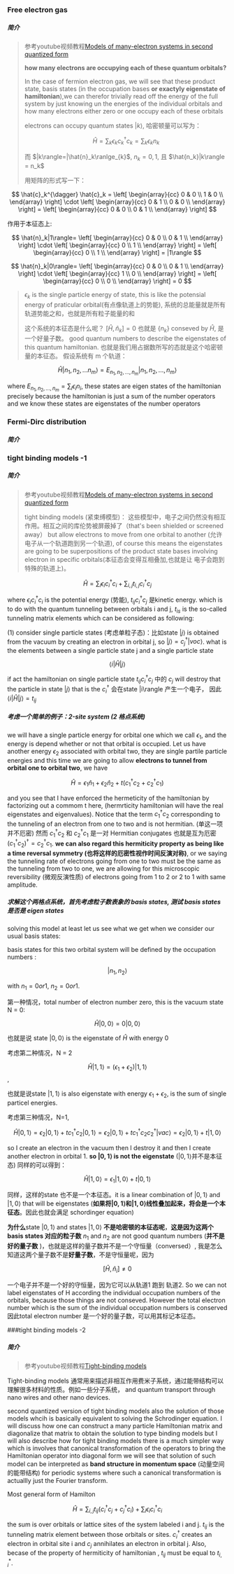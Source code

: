 ### Free electron gas
##### 简介
> 参考youtube视频教程[Models of many-electron systems in second quantized form](https://www.youtube.com/watch?v=oxsFWuA8zns)
>
>**how many electrons are occupying each of these quantum orbitals?**
>
>In the case of fermion electron gas, we will see that these product state, basis states (in the occupation bases
>**or exactyly eigenstate of hamiltonian**),we can therefor trivially read off the energy of the full system 
> by just knowing un the energies of the individual orbitals and how many electrons either zero or one occupy 
> each of these orbitals
>
> electrons can occupy quantum states $|k\rangle$, 哈密顿量可以写为：
> 
> $$\hat{H}=\sum_{k}\epsilon_k c_k^{\dagger} c_k = \sum_k \epsilon_k n_k$$
>
> 而 $|k\rangle=|\hat{n}_k\ranlge_{k}$, $n_k = 0, 1$, 且 $\hat{n_k}|k\rangle = n_k$
> 
> 用矩阵的形式写一下：
>
>
$$
\hat{c}_k^{\dagger} \hat{c}_k = \left[ 
\begin{array}{cc}
0 & 0 \\
1 & 0 \\
\end{array}
\right] \cdot \left[
\begin{array}{cc}
0 & 1 \\
0 & 0 \\
\end{array} 
\right] = \left[
\begin{array}{cc}
0 & 0 \\
0 & 1 \\
\end{array}
\right]
$$

作用于本征态上:

$$
\hat{n}_k|1\rangle=
\left[ 
\begin{array}{cc}
0 & 0 \\
0 & 1 \\
\end{array}
\right] \cdot \left[
\begin{array}{cc}
0 \\
1 \\
\end{array} 
\right] = \left[
\begin{array}{cc}
0 \\
1 \\
\end{array}
\right] = |1\rangle
$$

$$
\hat{n}_k|0\rangle=
\left[ 
\begin{array}{cc}
0 & 0 \\
0 & 1 \\
\end{array}
\right] \cdot \left[
\begin{array}{cc}
1 \\
0 \\
\end{array} 
\right] = \left[
\begin{array}{cc}
0 \\
0 \\
\end{array}
\right] = 0
$$

>$\epsilon_k$ is the single particle energy of state, this is like the potensial energy of praticular orbital(有点像轨道上的势能),
> 系统的总能量就是所有轨道势能之和，也就是所有粒子能量的和 
>
> 这个系统的本征态是什么呢？
> $[\hat{H},\hat{n}_k] = 0$ 也就是 {$n_k$} conseved by $\hat{H}$, 是一个好量子数。
> good quantum numbers to describe the eigenstates of this quantum hamiltonian.
> 也就是我们用占据数所写的态就是这个哈密顿量的本征态。
> 假设系统有 m 个轨道：

$$\hat{H}|n_1,n_2,...n_m\rangle = E_{n_1,n_2,...,n_m}|n_1,n_2,...,n_m\rangle$$ 

where $E_{n_1,n_2,...,n_m} = \sum_i \epsilon_i n_i$, these states are eigen states of the hamiltonian precisely
because the hamiltonian is just a sum of the number operators and we know these states are eigenstates of the number 
operators 
### Fermi-Dirc distribution
##### 简介
>
>
>

### tight binding models -1
##### 简介
> 参考youtube视频教程[Models of many-electron systems in second quantized form](https://www.youtube.com/watch?v=oxsFWuA8zns)
> 
> tight binding models (紧束缚模型)： 这些模型中，电子之间仍然没有相互作用。相互之间的库伦势被屏蔽掉了（that's been shielded or screened away）
> but allow electrons to move from one orbital to another (允许电子从一个轨道跑到另一个轨道), of course this means the eigenstates 
> are going to be superpositions of the product state bases involving electron in specific orbitals(本征态会变得互相叠加,也就是让
> 电子会跑到特殊的轨道上)。

$$ \hat{H} = \sum_i \epsilon_i c_i^{\dagger} c_i + \sum_{i,j}t_{i,j}c_i^{\dagger}c_j$$ 

where $\epsilon_i c_i^{\dagger}c_i$ is the potential energy (势能), $t_{ij}c_i^{\dagger}c_j$ 是kinetic energy. 
which is to do with the quantum tunneling between orbitals i and j, $t_{is}$ is the so-called tunneling matrix elements
which can be considered as following: 

(1) consider single particle states (考虑单粒子态)：比如state $|j\rangle$ is obtained from the vacuum by creating 
an electron in orbital j, so $|j\rangle = c_j^{\dagger}|voc\rangle$.
what is the elements between a single particle state j and a single particle state 

$$\langle i| \hat{H} | j \rangle$$

if act the hamiltonian on single particle state $t_{ij}c_i^{\dagger}c_j$ 中的 $c_j$ will destroy that 
the particle in state $|j\rangle$ that is the $c_i^{\dagger}$ 会在state |i\rangle 产生一个电子，
因此 $\langle i | \hat{H} | j \rangle = t_{ij}$

##### 考虑一个简单的例子：2-site system (2 格点系统)

we will have a single particle energy for orbital one which we call $\epsilon_1$, 
and the energy is depend whether or not that orbital is occupied. 
Let us have another energy $\epsilon_2$ associated with orbital two, they are single partile particle 
energies and this time we are going to allow **electrons to tunnel from orbital one to orbital two**,
we have 

$$\hat{H} = \epsilon_1 \hat{n}_1 + \epsilon_2 \hat{n}_2 + t(c_1^{\dagger}c_2 + c_2^{\dagger}c_1)$$

and you see that I have enforced the hermeticity of the hamiltonian by factorizing out a commom t here,
(hermrticity hamiltonian will have the real eigenstates and eigenvalues). Notice that the term $c_1^{\dagger}c_2$ corresponding
to the tunneling of an electron from one to two and is not hermitian. (单这一项并不厄密) 然而 $c_1^{\dagger}c_2$ 和 $c_2^{\dagger}c_1$
是一对 Hermitian conjugates 也就是互为厄密 $(c_1^{\dagger}c_2)^{\dagger} = c_2^{\dagger}c_1$.
**we can also regard this hermiticity property as being like a time reversal symmetry (也将这样的厄密性视作时间反演对称)**,
or we saying the tunneling rate of electrons going from one to two must be the same as the tunneling from two to one, we
are allowing for this microscopic reversibility (微观反演性质) of electrons going from 1 to 2 or 2 to 1 with same amplitude.

##### 求解这个两格点系统，首先考虑粒子数表象的 basis states, 测试 basis states 是否是 eigen states
solving this model at least let us see what we get when we consider our usual basis states:

basis states for this two orbital system will be defined by the occupation numbers :

$$|n_1,n_2\rangle$$ 

with $n_1 = 0 or 1$, $n_2 = 0 or 1$.

第一种情况，total number of electron number zero, this is the vacuum state N = 0:

$$\hat{H}|0,0\rangle = 0 |0,0\rangle$$

也就是说 state $|0,0\rangle$ is the eigenstate of $\hat{H}$ with energy 0

考虑第二种情况，N = 2

$$\hat{H}|1,1\rangle = (\epsilon_1 + \epsilon_2)|1,1\rangle$$,

也就是说state $|1,1\rangle$ is also eigenstate with energy $\epsilon_1 + \epsilon_2$, is the sum of single particel energies.

考虑第三种情况，N=1, 

$$\hat{H}|0,1\rangle = \epsilon_2|0,1\rangle + t c_1^{\dagger}c_2|0,1\rangle = \epsilon_2|0,1\rangle + t c_1^{\dagger}c_2c_2^{\dagger}|vac\rangle
=\epsilon_2|0,1\rangle + t|1,0\rangle$$

so I create an electron in the vacuum then I destroy it and then I create another electron in orbital 1.
**so $|0,1\rangle$ is not the eigenstate** ($|0,1\rangle$并不是本征态)
同样的可以得到：

$$\hat{H}|1,0\rangle = \epsilon_1|1,0\rangle + t|0,1\rangle$$

同样，这样的state 也不是一个本征态。it is a linear combination of $|0,1\rangle$ and $|1,0\rangle$ that will be 
eigenstates (**如果将$|0,1\rangle$和$|1,0\rangle$线性叠加起来，将会是一个本征态**。因此也就会满足 schordinger equation)

**为什么**state $|0,1\rangle$ and states $|1,0\rangle$ **不是哈密顿的本征态呢**，**这是因为这两个 basis states 对应的粒子数** 
$n_1$ and $n_2$ are not good quantum numbers (**并不是好的量子数** )，也就是这样的量子数并不是一个守恒量（conversed）,
我是怎么知道这两个量子数不是**好量子数**，不是守恒量呢，因为

$$[\hat{H}, \hat{n}_i] \neq 0$$

一个电子并不是一个好的守恒量，因为它可以从轨道1 跑到 轨道2. So we can not label eigenstates of H according
the individual occupation numbers of the orbitals, because those things are not conseved.
However the total electron number which is the sum of the individual occupation numbers is conserved 
因此total electron number 是一个好的量子数，可以用其标记本征态。

###tight binding models -2
##### 简介
> 参考youtube视频教程[Tight-binding models](https://www.youtube.com/watch?v=GFZ3Asw4dc4&list=PLotxEOxVaaoKRXdDN-7lI3Y88PaHqyOZL&index=15)

Tight-binding models 通常用来描述非相互作用费米子系统，通过能带结构可以理解很多材料的性质。例如一些分子系统，
and quantum transport through nano wires and other nano devices.

second quantized version of tight binding models also the solution of those models whcih is basically equivalent to 
solving the Schrodinger equation. I will discuss how one can construct a many particle Hamiltonian matrix and 
diagonalize that matrix to obtain the solution to type binding models but I will also describe how for tight binding models
there is a much simpler way which is involves that canonical transformation of the operators to bring the Hamiltonian 
operator into diagonal form we will see that solution of such model can be interpreted as **band structure in momentum space** 
(动量空间的能带结构) for periodic systems where such a canonical transformation is actuallly just the Fourier transform.

Most general form of Hamilton 

$$\hat{H} = \sum_{i,j} t_{ij}(c_i^{\dagger} c_j + c_j^{\dagger} c_i) + \sum_i \epsilon_i c_i^{\dagger}c_i$$ 

the sum is over orbitals or lattice sites of the system labeled i and j. $t_{ij}$ is the tunneling matrix element between
those orbitals or sites. $c_i^{\dagger}$ creates an electron in orbital site i and $c_j$ annihilates an electron in orbital j.
Also, becase of the property of hermiticity of hamiltonian , $t_{ij}$ must be equal to $t_{i,i}^*$. 
